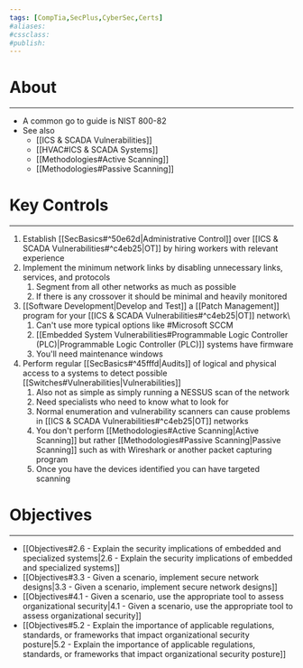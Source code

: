 ```yaml
---
tags: [CompTia,SecPlus,CyberSec,Certs]
#aliases:
#cssclass:
#publish:
---
```


# About
---
- A common go to guide is NIST 800-82
- See also
	- [[ICS & SCADA Vulnerabilities]]
	- [[HVAC#ICS & SCADA Systems]]
	- [[Methodologies#Active Scanning]]
	- [[Methodologies#Passive Scanning]]

# Key Controls
---
1. Establish [[SecBasics#^50e62d|Administrative Control]] over [[ICS & SCADA Vulnerabilities#^c4eb25|OT]] by hiring workers with relevant experience
2. Implement the minimum network links by disabling unnecessary links, services, and protocols
	1. Segment from all other networks as much as possible
	2. If there is any crossover it should be minimal and heavily monitored
3. [[Software Development|Develop and Test]] a [[Patch Management]] program for your [[ICS & SCADA Vulnerabilities#^c4eb25|OT]] network\
	1. Can't use more typical options like #Microsoft SCCM
	2. [[Embedded System Vulnerabilities#Programmable Logic Controller (PLC)|Programmable Logic Controller (PLC)]] systems have firmware
	3. You'll need maintenance windows
4. Perform regular [[SecBasics#^45fffd|Audits]] of logical and physical access to a systems to detect possible [[Switches#Vulnerabilities|Vulnerabilities]]
	1. Also not as simple as simply running a NESSUS scan of the network
	2. Need specialists who need to know what to look for
	3. Normal enumeration and vulnerability scanners can cause problems in [[ICS & SCADA Vulnerabilities#^c4eb25|OT]] networks
	4. You don't perform [[Methodologies#Active Scanning|Active Scanning]] but rather [[Methodologies#Passive Scanning|Passive Scanning]] such as with Wireshark or another packet capturing program
	5. Once you have the devices identified you can have targeted scanning

# Objectives
---
- [[Objectives#2.6 - Explain the security implications of embedded and specialized systems|2.6 - Explain the security implications of embedded and specialized systems]]
- [[Objectives#3.3 - Given a scenario, implement secure network designs\|3.3 - Given a scenario, implement secure network designs]]
- [[Objectives#4.1 - Given a scenario, use the appropriate tool to assess organizational security|4.1 - Given a scenario, use the appropriate tool to assess organizational security]]
- [[Objectives#5.2 - Explain the importance of applicable regulations, standards, or frameworks that impact organizational security posture|5.2 - Explain the importance of applicable regulations, standards, or frameworks that impact organizational security posture]]